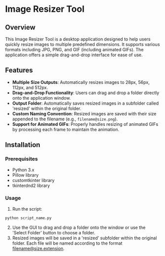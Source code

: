 # Image Resizer Tool

## Overview

This Image Resizer Tool is a desktop application designed to help users quickly resize images to multiple predefined dimensions. It supports various formats including JPG, PNG, and GIF (including animated GIFs). The application offers a simple drag-and-drop interface for ease of use.

## Features

- **Multiple Size Outputs**: Automatically resizes images to 28px, 56px, 112px, and 512px.
- **Drag-and-Drop Functionality**: Users can drag and drop a folder directly onto the application window.
- **Output Folder**: Automatically saves resized images in a subfolder called 'resized' within the original folder.
- **Custom Naming Convention**: Resized images are saved with their size appended to the filename (e.g., `filename@size.png`).
- **Support for Animated GIFs**: Properly handles resizing of animated GIFs by processing each frame to maintain the animation.

## Installation

### Prerequisites

- Python 3.x
- Pillow library
- customtkinter library
- tkinterdnd2 library

### Usage

1. Run the script:

```bash
python script_name.py
```

2. Use the GUI to drag and drop a folder onto the window or use the 'Select Folder' button to choose a folder.
3. Resized images will be saved in a 'resized' subfolder within the original folder. Each file will be named according to the format filename@size.extension.
